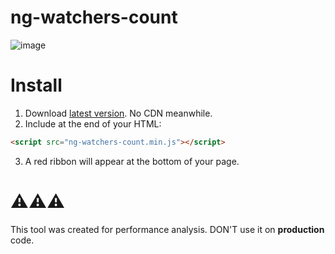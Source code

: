 # ng-watchers-count

![image](https://cloud.githubusercontent.com/assets/526075/18277283/4a9584f2-7424-11e6-94fe-42a6559d300a.png)

# Install

1. Download [latest version](https://github.com/bernardobrezende/ng-watchers-count/releases/latest). No CDN meanwhile.
2. Include at the end of your HTML:
  
  ```html
  <script src="ng-watchers-count.min.js"></script>
  ```
3. A red ribbon will appear at the bottom of your page.  

# :warning::warning::warning:  
  
This tool was created for performance analysis. DON'T use it on **production** code.
